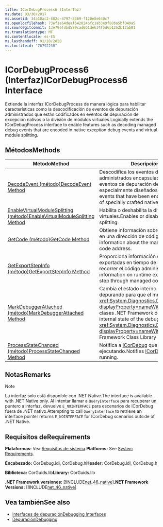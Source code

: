 ```yaml
---
title: ICorDebugProcess6 (Interfaz)
ms.date: 03/30/2017
ms.assetid: 34a10ac2-882c-4797-8369-f120e8e640c7
ms.openlocfilehash: 73ef1a64deaf5420246fc1ab3e9f88ba5bf049a5
ms.sourcegitcommit: 13e79efdbd589cad6b1de634f5d6b1262b12ab01
ms.translationtype: MT
ms.contentlocale: es-ES
ms.lasthandoff: 01/28/2020
ms.locfileid: "76792230"
---
```

# <a name="icordebugprocess6-interface"></a><span data-ttu-id="519c7-102">ICorDebugProcess6 (Interfaz)</span><span class="sxs-lookup"><span data-stu-id="519c7-102">ICorDebugProcess6 Interface</span></span>
<span data-ttu-id="519c7-103">Extiende la interfaz ICorDebugProcess de manera lógica para habilitar características como la descodificación de eventos de depuración administrados que están codificados en eventos de depuración de excepción nativos o la división de módulos virtuales.</span><span class="sxs-lookup"><span data-stu-id="519c7-103">Logically extends the ICorDebugProcess interface to enable features such as decoding managed debug events that are encoded in native exception debug events and virtual module splitting.</span></span>  
  
## <a name="methods"></a><span data-ttu-id="519c7-104">Métodos</span><span class="sxs-lookup"><span data-stu-id="519c7-104">Methods</span></span>  
  
|<span data-ttu-id="519c7-105">Método</span><span class="sxs-lookup"><span data-stu-id="519c7-105">Method</span></span>|<span data-ttu-id="519c7-106">Descripción</span><span class="sxs-lookup"><span data-stu-id="519c7-106">Description</span></span>|  
|------------|-----------------|  
|[<span data-ttu-id="519c7-107">DecodeEvent (método)</span><span class="sxs-lookup"><span data-stu-id="519c7-107">DecodeEvent Method</span></span>](icordebugprocess6-decodeevent-method.md)|<span data-ttu-id="519c7-108">Descodifica los eventos de depuración administrados encapsulados en la carga de los eventos de depuración de excepción nativos especialmente diseñados.</span><span class="sxs-lookup"><span data-stu-id="519c7-108">Decodes managed debug events that have been encapsulated in the payload of specially crafted native exception debug events.</span></span>|  
|[<span data-ttu-id="519c7-109">EnableVirtualModuleSplitting (método)</span><span class="sxs-lookup"><span data-stu-id="519c7-109">EnableVirtualModuleSplitting Method</span></span>](icordebugprocess6-enablevirtualmodulesplitting-method.md)|<span data-ttu-id="519c7-110">Habilita o deshabilita la división de módulos virtuales.</span><span class="sxs-lookup"><span data-stu-id="519c7-110">Enables or disables virtual module splitting.</span></span>|  
|[<span data-ttu-id="519c7-111">GetCode (método)</span><span class="sxs-lookup"><span data-stu-id="519c7-111">GetCode Method</span></span>](icordebugprocess6-getcode-method.md)|<span data-ttu-id="519c7-112">Obtiene información sobre el código administrado en una dirección de código determinado.</span><span class="sxs-lookup"><span data-stu-id="519c7-112">Gets information about the managed code at a particular code address.</span></span>|  
|[<span data-ttu-id="519c7-113">GetExportStepInfo (método)</span><span class="sxs-lookup"><span data-stu-id="519c7-113">GetExportStepInfo Method</span></span>](icordebugprocess6-getexportstepinfo-method.md)|<span data-ttu-id="519c7-114">Proporciona información sobre las funciones exportadas en tiempo de ejecución para ayudar a recorrer el código administrado.</span><span class="sxs-lookup"><span data-stu-id="519c7-114">Provides information on runtime exported functions to help step through managed code.</span></span>|  
|[<span data-ttu-id="519c7-115">MarkDebuggerAttached (método)</span><span class="sxs-lookup"><span data-stu-id="519c7-115">MarkDebuggerAttached Method</span></span>](icordebugprocess6-markdebuggerattached-method.md)|<span data-ttu-id="519c7-116">Cambia el estado interno del código que se está depurando para que el método <xref:System.Diagnostics.Debugger.IsAttached%2A?displayProperty=nameWithType> de la biblioteca de clases .NET Framework devuelva `true`.</span><span class="sxs-lookup"><span data-stu-id="519c7-116">Changes the internal state of the debugee so that the <xref:System.Diagnostics.Debugger.IsAttached%2A?displayProperty=nameWithType> method in the .NET Framework Class Library returns `true`.</span></span>|  
|[<span data-ttu-id="519c7-117">ProcessStateChanged (método)</span><span class="sxs-lookup"><span data-stu-id="519c7-117">ProcessStateChanged Method</span></span>](icordebugprocess6-processstatechanged-method.md)|<span data-ttu-id="519c7-118">Notifica a [ICorDebug](icordebug-interface.md) que el proceso se está ejecutando.</span><span class="sxs-lookup"><span data-stu-id="519c7-118">Notifies [ICorDebug](icordebug-interface.md) that the process is running.</span></span>|  
  
## <a name="remarks"></a><span data-ttu-id="519c7-119">Notas</span><span class="sxs-lookup"><span data-stu-id="519c7-119">Remarks</span></span>  
  
> [!NOTE]
> <span data-ttu-id="519c7-120">La interfaz solo está disponible con .NET Native.</span><span class="sxs-lookup"><span data-stu-id="519c7-120">The interface is available with .NET Native only.</span></span> <span data-ttu-id="519c7-121">Al intentar llamar a `QueryInterface` para recuperar un puntero a interfaz, devuelve `E_NOINTERFACE` para escenarios de ICorDebug fuera de .NET nativo.</span><span class="sxs-lookup"><span data-stu-id="519c7-121">Attempting to call `QueryInterface` to retrieve an interface pointer returns `E_NOINTERFACE` for ICorDebug scenarios outside of .NET Native.</span></span>  
  
## <a name="requirements"></a><span data-ttu-id="519c7-122">Requisitos de</span><span class="sxs-lookup"><span data-stu-id="519c7-122">Requirements</span></span>  
 <span data-ttu-id="519c7-123">**Plataformas:** Vea [Requisitos de sistema](../../../../docs/framework/get-started/system-requirements.md).</span><span class="sxs-lookup"><span data-stu-id="519c7-123">**Platforms:** See [System Requirements](../../../../docs/framework/get-started/system-requirements.md).</span></span>  
  
 <span data-ttu-id="519c7-124">**Encabezado:** CorDebug.idl, CorDebug.h</span><span class="sxs-lookup"><span data-stu-id="519c7-124">**Header:** CorDebug.idl, CorDebug.h</span></span>  
  
 <span data-ttu-id="519c7-125">**Biblioteca:** CorGuids.lib</span><span class="sxs-lookup"><span data-stu-id="519c7-125">**Library:** CorGuids.lib</span></span>  
  
 <span data-ttu-id="519c7-126">**.NET Framework versiones:** [!INCLUDE[net_46_native](../../../../includes/net-46-native-md.md)]</span><span class="sxs-lookup"><span data-stu-id="519c7-126">**.NET Framework Versions:** [!INCLUDE[net_46_native](../../../../includes/net-46-native-md.md)]</span></span>  
  
## <a name="see-also"></a><span data-ttu-id="519c7-127">Vea también</span><span class="sxs-lookup"><span data-stu-id="519c7-127">See also</span></span>

- [<span data-ttu-id="519c7-128">Interfaces de depuración</span><span class="sxs-lookup"><span data-stu-id="519c7-128">Debugging Interfaces</span></span>](debugging-interfaces.md)
- [<span data-ttu-id="519c7-129">Depuración</span><span class="sxs-lookup"><span data-stu-id="519c7-129">Debugging</span></span>](index.md)
